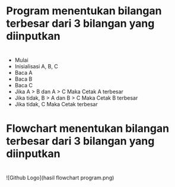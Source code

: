 # Program menentukan bilangan terbesar dari 3 bilangan yang diinputkan <h1>

* Mulai
* Inisialisasi A, B, C
* Baca A
* Baca B
* Baca C
* Jika A > B dan A > C Maka Cetak A terbesar
* Jika tidak, B > A dan B > C Maka Cetak B terbesar
* Jika tidak, C Maka Cetak terbesar

# Flowchart menentukan bilangan terbesar dari 3 bilangan yang diinputkan <h1>

![Github Logo](hasil flowchart program.png)
